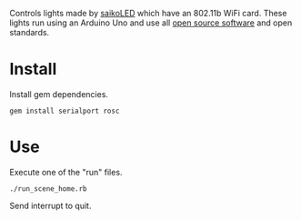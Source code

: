 Controls lights made by [saikoLED](http://saikoled.com/) which have an 802.11b WiFi card. These
lights run using an Arduino Uno and use all [open source
software](http://github.com/saikoLED/saiko5) and open standards.

# Install

Install gem dependencies.

`gem install serialport rosc`

# Use

Execute one of the "run" files.

`./run_scene_home.rb`

Send interrupt to quit.
